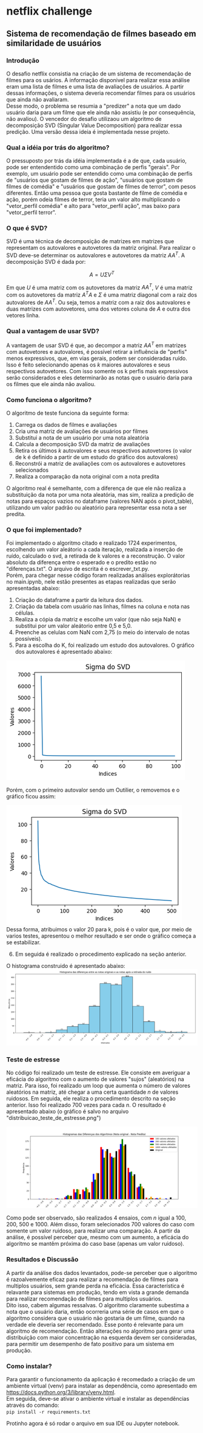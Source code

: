 # netflix challenge
## Sistema de recomendação de filmes baseado em similaridade de usuários


### Introdução  
O desafio netflix consistia na criação de um sistema de recomendação de filmes para os usários. A informação disponivel para realizar essa análise eram uma lista de filmes e uma lista de avaliações de usuários. A partir dessas informações, o sistema deveria recomendar filmes para os usuários que ainda não avaliaram.  
Desse modo, o problema se resumia a "predizer" a nota que um dado usuário daria para um filme que ele ainda não assistiu (e por consequência, não avaliou).
O vencedor do desafio utilizaou um algoritmo de decomposição SVD (Singular Value Decomposition) para realizar essa predição. Uma versão dessa ideia é implementada nesse projeto.

### Qual a idéia por trás do algoritmo?
O pressuposto por trás da idéia implementada é a de que, cada usuário, pode ser entendentido como uma combinação de perfis "gerais". Por exemplo, um usuário pode ser entendido como uma combinação de perfis de "usuários que gostam de filmes de ação", "usuários que gostam de filmes de comédia" e "usuários que gostam de filmes de terror", com pesos diferentes. Então uma pessoa que gosta bastante de filme de comédia e ação, porém odeia filmes de terror, teria um valor alto multiplicando o "vetor_perfil comédia" e alto para "vetor_perfil ação", mas baixo para "vetor_perfil terror".


### O que é SVD?  
SVD é uma técnica de decomposição de matrizes em matrizes que representam os autovalores e autovetores da matriz original. Para realizar o SVD deve-se determinar os autovalores e autovetores da matriz $AA^T$. 
A decomposição SVD é dada por:  

$$ A = U \Sigma V^T $$  

Em que $U$ é uma matriz com os autovetores da matriz $AA^T$, $V$ é uma matriz com os autovetores da matriz $A^TA$ e $\Sigma$ é uma matriz diagonal com a raiz dos autovalores de $AA^T$. Ou seja, temos a matriz com a raiz dos autovalores e duas matrizes com autovetores, uma dos vetores coluna de $A$ e outra dos vetores linha.

### Qual a vantagem de usar SVD?
A vantagem de usar SVD é que, ao decompor a matriz $AA^T$ em matrizes com autovetores e autovalores, é possível retirar a influência de "perfis" menos expressivos, que, em vias gerais, podem ser consideradas ruído. Isso é feito selecionando apenas os $k$ maiores autovalores e seus respectivos autovetores. Com isso somente os k perfis mais expressivos serão considerados e eles determinarão as notas que o usuário daria para os filmes que ele ainda não avaliou.

### Como funciona o algoritmo?
O algoritmo de teste funciona da seguinte forma:
1. Carrega os dados de filmes e avaliações
2. Cria uma matriz de avaliações de usuários por filmes
3. Substitui a nota de um usuário por uma nota aleatória
4. Calcula a decomposição SVD da matriz de avaliações
5. Retira os últimos $k$ autovalores e seus respectivos autovetores (o valor de k é definido a partir de um estudo do gráfico dos autovalores)
6. Reconstrói a matriz de avaliações com os autovalores e autovetores selecionados
7. Realiza a comparação da nota original com a nota predita

O algoritmo real é semelhante, com a diferença de que ele não realiza a substituição da nota por uma nota aleatória, mas sim, realiza a predição de notas para espaços vazios no dataframe (valores NAN após o pivot_table), utilizando um valor padrão ou aleatório para representar essa nota a ser predita.

### O que foi implementado?
Foi implementado o algoritmo citado e realizado 1724 experimentos, escolhendo um valor aleátorio a cada iteração, realizada a inserção de ruído, calculado o svd, a retirada de k valores e a reconstrução. O valor absoluto da diferença entre o esperado e o predito estão no "diferenças.txt".
O arquivo de escrita é o escrever_txt.py.  
Porém, para chegar nesse código foram realizadas análises explorátorias no main.ipynb, nele estão presentes as etapas realizadas que serão apresentadas abaixo:
1. Criação do dataframe a partir da leitura dos dados.
2. Criação da tabela com usuário nas linhas, filmes na coluna e nota nas células.
3. Realiza a cópia da matriz e escolhe um valor (que não seja NaN) e substitui por um valor aleátorio entre 0,5 e 5,0.
4. Preenche as celulas com NaN com 2,75 (o meio do intervalo de notas possíveis).
5. Para a escolha do K, foi realizado um estudo dos autovalores. O gráfico dos autovalores é apresentado abaixo:

![sigma_svd](SigmaSVDOutlier.png)

Porém, com o primeiro autovalor sendo um Outilier, o removemos e o gráfico ficou assim:

![sigma_svd_sem_outlier](SigmaSVD.png)
Dessa forma, atribuimos o valor 20 para k, pois é o valor que, por meio de varios testes, apresentou o melhor resultado e ser onde o gráfico começa a se estabilizar.

6. Em seguida é realizado o procedimento explicado na seção anterior.

O histograma construido é apresentado abaixo:
![histograma_um_valor](hist_distribuicao_com_um_so_valor_alterado.png)


### Teste de estresse
No código foi realizado um teste de estresse. Ele consiste em averiguar a eficácia do algoritmo com o aumento de valores "sujos" (aleatórios) na matriz. Para isso, foi realizado um loop que aumenta o número de valores aleatórios na matriz, até chegar a uma certa quantidade $n$ de valores ruidosos. Em seguida, ele realiza o procedimento descrito na seção anterior. Isso foi realizado 700 vezes para cada $n$. O resultado é apresentado abaixo (o gráfico é salvo no arquivo "distribuicao_teste_de_estresse.png")

![histograma_teste_estresse](distribuicao_teste_de_estresse.png)

Como pode ser observado, são realizados 4 ensaios, com $n$ igual a 100, 200, 500 e 1000. Além disso, foram selecionados 700 valores do caso com somente um valor ruidoso, para realizar uma comparação. A partir da análise, é possível perceber que, mesmo com um aumento, a eficácia do algoritmo se mantêm próxima do caso base (apenas um valor ruidoso). 

### Resultados e Discussão
A partir da análise dos dados levantados, pode-se perceber que o algoritmo é razoalvemente eficaz para realizar a recomendação de filmes para multiplos usuários, sem grande perda na eficácia. Essa característica é relavante para sistemas em produção, tendo em vista a grande demanda para realizar recomendação de filmes para multiplos usuários.  
Dito isso, cabem algumas ressalvas. O algoritmo claramente subestima a nota que o usuário daria, então ocorreria uma série de casos em que o algoritmo considera que o usuário não gostaria de um filme, quando na verdade ele deveria ser recomendado. Esse ponto é relevante para um algoritmo de recomendação. Então alterações no algoritmo para gerar uma distribuição com maior concentração na esquerda devem ser consideradas, para permitir um desempenho de fato positivo para um sistema em produção.


### Como instalar?  
Para garantir o funcionamento da aplicação é recomedado a criação de um ambiente virtual (venv) para instalar as dependência, como apresentado em https://docs.python.org/3/library/venv.html.  
Em seguida, deve-se ativar o ambiente virtual e instalar as dependências através do comando:  
```pip install -r requirements.txt```

Protinho agora é só rodar o arquivo em sua IDE ou Jupyter notebook.